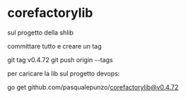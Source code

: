 # corefactorylib

sul progetto della shlib

committare tutto e creare un tag

git tag v0.4.72
git push origin --tags

per caricare la lib sul progetto devops:

go get github.com/pasqualepunzo/corefactorylib@v0.4.72
